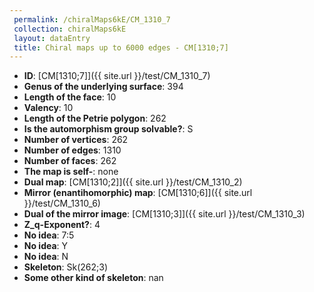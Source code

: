 ```yaml
--- 
 permalink: /chiralMaps6kE/CM_1310_7 
 collection: chiralMaps6kE
 layout: dataEntry
 title: Chiral maps up to 6000 edges - CM[1310;7]
---
```


- **ID**: [CM[1310;7]]({{ site.url }}/test/CM_1310_7)
- **Genus of the underlying surface**: 394
- **Length of the face**: 10
- **Valency**: 10
- **Length of the Petrie polygon**: 262
- **Is the automorphism group solvable?**: S
- **Number of vertices**: 262
- **Number of edges**: 1310
- **Number of faces**: 262
- **The map is self-**: none
- **Dual map**: [CM[1310;2]]({{ site.url }}/test/CM_1310_2)
- **Mirror (enantihomorphic) map**: [CM[1310;6]]({{ site.url }}/test/CM_1310_6)
- **Dual of the mirror image**: [CM[1310;3]]({{ site.url }}/test/CM_1310_3)
- **Z_q-Exponent?**: 4
- **No idea**:  7:5
- **No idea**: Y
- **No idea**: N
- **Skeleton**: Sk(262;3)
- **Some other kind of skeleton**: nan
